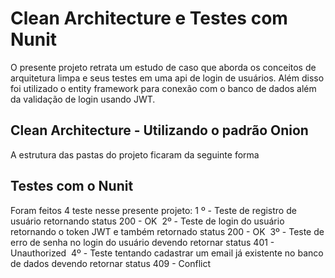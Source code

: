 # Clean Architecture e Testes com Nunit
O presente projeto retrata um estudo de caso que aborda os conceitos de arquitetura limpa e seus testes em uma api de login de usuários.
Além disso foi utilizado o entity framework para conexão com o banco de dados além da validação de login usando JWT.
## Clean Architecture - Utilizando o padrão Onion
A estrutura das pastas do projeto ficaram da seguinte forma 
<img src=""/>
## Testes com o Nunit
Foram feitos 4 teste nesse presente projeto:
1 º - Teste de registro de usuário retornando status 200 - OK
<img src=""/>
2º  - Teste de login do usuário retornando o token JWT e também retornado status 200 - OK
<img src=""/>
3º - Teste de erro de senha no login do usuário devendo retornar status 401 - Unauthorized
<img src=""/>
4º - Teste tentando cadastrar um email já existente no banco de dados devendo retornar status 409 - Conflict
<img src=""/>
